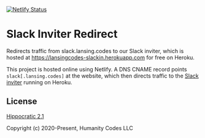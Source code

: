 [![Netlify Status](https://api.netlify.com/api/v1/badges/29f7a1d9-c50f-42c7-a944-9524934bcd87/deploy-status)](https://app.netlify.com/sites/lansingcodes-slackin-redirect/deploys)

# Slack Inviter Redirect

Redirects traffic from slack.lansing.codes to our Slack inviter, which is
hosted at https://lansingcodes-slackin.herokuapp.com for free on Heroku.

This project is hosted online using Netlify. A DNS CNAME record points
`slack[.lansing.codes]` at the website, which then directs traffic to the
[Slack inviter](https://github.com/rauchg/slackin) running on Heroku.

## License

[Hippocratic 2.1](https://firstdonoharm.dev)

Copyright (c) 2020-Present, Humanity Codes LLC

